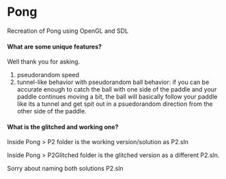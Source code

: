 # **Pong**
Recreation of Pong using OpenGL and SDL

#### What are some unique features?

Well thank you for asking. 

1. pseudorandom speed
2. tunnel-like behavior with pseudorandom ball behavior: if you can be accurate enough to catch the ball with one side of the paddle and your paddle continues moving a bit, the ball will basically follow your paddle like its a tunnel and get spit out in a psuedorandom direction from the other side of the paddle. 

#### What is the glitched and working one?

Inside Pong > P2 folder is the working version/solution as P2.sln

Inside Pong > P2Glitched folder is the glitched version as a different P2.sln. 

Sorry about naming both solutions P2.sln